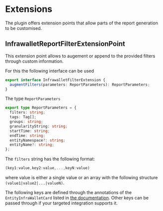 # Extensions

The plugin offers extension points that allow parts of the report generation to be customised.

## InfrawalletReportFilterExtensionPoint

This extension point allows to augement or append to the provided filters through custom information.

For this the following interface can be used

```ts
export interface InfrawalletFilterExtension {
  augmentFilters(parameters: ReportParameters): ReportParameters;
}
```

The type `ReportParameters`

```ts
export type ReportParameters = {
  filters: string;
  tags: Tag[];
  groups: string;
  granularityString: string;
  startTime: string;
  endTime: string;
  entityNamespace?: string;
  entityName?: string;
};
```

The `filters` string has the following format:

```ts
(key1:value,key2:value,...,keyN:value)
```

where value is either a single value or an array with the following structure `(value1|value2|...|valueN)`.

The following keys are defined through the annotations of the `EntityInfraWalletCard` listed in [the documentation](https://opensource.electrolux.one/infrawallet/getting-started/installation/#integrate-with-backstage-catalog-optional). Other keys can be passed through if your targeted integration supports it.
